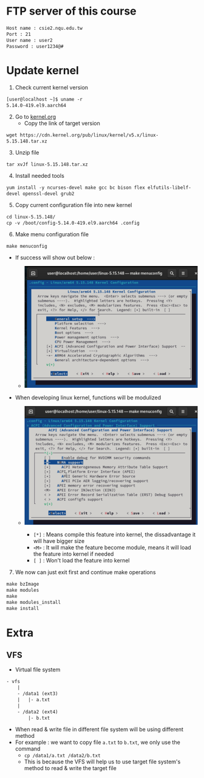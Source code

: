 # **FTP server of this course**
```
Host name : csie2.nqu.edu.tw
Port : 21
User name : user2
Password : user1234@#
```

# **Update kernel**
1. Check current kernel version
```
[user@localhost ~]$ uname -r
5.14.0-419.el9.aarch64
```
2. Go to [kernel.org](https://www.kernel.org)
    - Copy the link of target version
```
wget https://cdn.kernel.org/pub/linux/kernel/v5.x/linux-5.15.148.tar.xz
```
3. Unzip file
```
tar xvJf linux-5.15.148.tar.xz
```
4. Install needed tools
```
yum install -y ncurses-devel make gcc bc bison flex elfutils-libelf-devel openssl-devel grub2
```
5. Copy current configuration file into new kernel
```
cd linux-5.15.148/
cp -v /boot/config-5.14.0-419.el9.aarch64 .config
```
6. Make menu configuration file
```
make menuconfig
```
- If success will show out below :
    - ![makemenudone](./Img/makemenudone.png)

- When developing linux kernel, functions will be modulized
    - ![makemenu](./Img/makemenu.png)

        - `[*]` : Means compile this feature into kernel, the dissadvantage it will have bigger size
        - `<M>` : It will make the feature become module, means it will load the feature into kernel if needed
        - `[ ]` : Won't load the feature into kernel
7. We now can just exit first and continue make operations

```
make bzImage
make modules
make
make modules_install
make install
```

# **Extra**
## **VFS**
- Virtual file system
```
- vfs
    |
    - /data1 (ext3)
    |   |- a.txt
    |
    - /data2 (ext4)
        |- b.txt
```
- When read & write file in different file system will be using different method
- For example : we want to copy file `a.txt` to `b.txt`, we only use the command
    - `cp /data1/a.txt /data2/b.txt`
    - This is because the VFS will help us to use target file system's method to read & write the target file